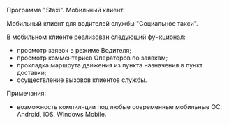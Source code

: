 Программа "Staxi". Мобильный клиент.

Мобильный клиент для водителей службы "Социальное такси".

В мобильном клиенте реализован следующий функционал:
- просмотр заявок в режиме Водителя;
- просмотр комментариев Операторов по заявкам;
- прокладка маршрута движения из пункта назначения в пункт доставки;
- осуществление вызовов клиентов службы.

Примечания:
- возможность компиляции под любые современные мобильные ОС:
  Android, IOS, Windows Mobile.
